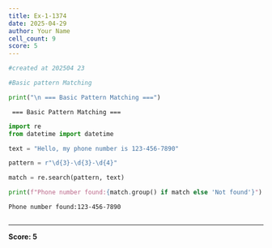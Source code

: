 ```yaml
---
title: Ex-1-1374
date: 2025-04-29
author: Your Name
cell_count: 9
score: 5
---
```


```python
#created at 202504 23
```


```python
#Basic pattern Matching
```


```python
print("\n === Basic Pattern Matching ===")
```

    
     === Basic Pattern Matching ===



```python
import re
from datetime import datetime
```


```python
text = "Hello, my phone number is 123-456-7890"
```


```python
pattern = r"\d{3}-\d{3}-\d{4}"
```


```python
match = re.search(pattern, text)
```


```python
print(f"Phone number found:{match.group() if match else 'Not found'}")
```

    Phone number found:123-456-7890



```python

```


---
**Score: 5**